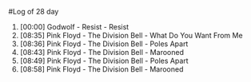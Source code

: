 #Log of 28 day

1. [00:00] Godwolf - Resist - Resist
1. [08:35] Pink Floyd - The Division Bell - What Do You Want From Me
1. [08:36] Pink Floyd - The Division Bell - Poles Apart
1. [08:43] Pink Floyd - The Division Bell - Marooned
1. [08:49] Pink Floyd - The Division Bell - Poles Apart
1. [08:58] Pink Floyd - The Division Bell - Marooned
